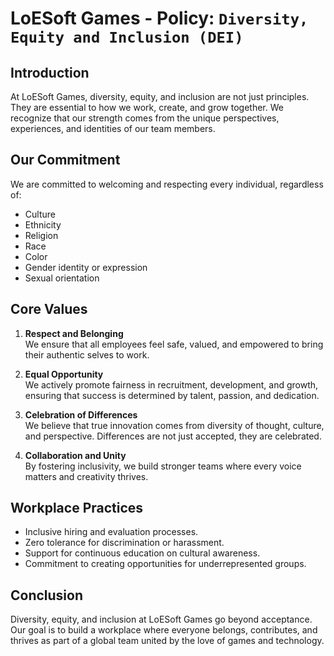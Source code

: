 # LoESoft Games - Policy: `Diversity, Equity and Inclusion (DEI)`

## Introduction
At LoESoft Games, diversity, equity, and inclusion are not just principles. They are essential to how we work, create, and grow together. We recognize that our strength comes from the unique perspectives, experiences, and identities of our team members.

## Our Commitment
We are committed to welcoming and respecting every individual, regardless of:
- Culture  
- Ethnicity  
- Religion  
- Race  
- Color  
- Gender identity or expression  
- Sexual orientation  

## Core Values
1. **Respect and Belonging**  
   We ensure that all employees feel safe, valued, and empowered to bring their authentic selves to work.  

2. **Equal Opportunity**  
   We actively promote fairness in recruitment, development, and growth, ensuring that success is determined by talent, passion, and dedication.  

3. **Celebration of Differences**  
   We believe that true innovation comes from diversity of thought, culture, and perspective. Differences are not just accepted, they are celebrated.  

4. **Collaboration and Unity**  
   By fostering inclusivity, we build stronger teams where every voice matters and creativity thrives.  

## Workplace Practices
- Inclusive hiring and evaluation processes.  
- Zero tolerance for discrimination or harassment.  
- Support for continuous education on cultural awareness.  
- Commitment to creating opportunities for underrepresented groups.  

## Conclusion
Diversity, equity, and inclusion at LoESoft Games go beyond acceptance. Our goal is to build a workplace where everyone belongs, contributes, and thrives as part of a global team united by the love of games and technology.
